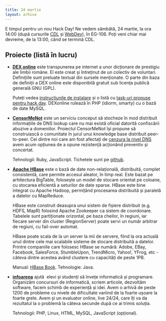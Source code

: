```yaml
---
title: 24 martie
layout: arhiva
---
```


E timpul pentru un nou Hack Day! Ne vedem sâmbătă, 24 martie, la ora
14:00 (după cursurile [CDL][] și [WebDev][]), în EG-106. Poți veni chiar
mai devreme, de la 13:00, când se termină CDL.

[CDL]: http://cdl.rosedu.org/2012/calendar
[WebDev]: http://webdev.rosedu.org/

## Proiecte (listă în lucru)

* **[DEX online][]** este transpunerea pe internet a unor
  dicționare de prestigiu ale limbii române. El este creat și întreținut
  de un colectiv de voluntari.  Definițiile sunt preluate textual din
  sursele menționate. O parte din baza de definiții a DEX online este
  disponibilă gratuit sub licența publică generală GNU (GPL).

  Puteți vedea [instrucțiunile de instalare][dexonline-install] și o
  listă cu [task-uri propuse pentru hack day][dexonline-tasks].
  DEXonline rulează în PHP (idiorm, smarty) cu o bază de date MySQL.

[dex online]: http://dexonline.ro/
[dexonline-install]: http://wiki.dexonline.ro/wiki/AccesLaCodulSurs%C4%83
[dexonline-tasks]: http://wiki.dexonline.ro/report/20


* **[CensorMeNot][]** este un serviciu conceput să stocheze în mod
  distribuit informațiile de DNS lookup care nu mai există oficial
  datorită confiscării abuzive a domeniilor. Proiectul CensorMeNot își
  propune să construiască o comunitate în jurul unui knowledge base
  distribuit peer-to-peer. Cei dintre noi care am fost afectați de
  [cenzura la nivel DNS][cenzura_dns] avem acum opțiunea de a opune
  rezistență acționând preventiv și concertat.

  Tehnologii: Ruby, JavaScript. Tichetele sunt pe
  [github][censormenot_github].

[censormenot]: https://github.com/dserban/censormenot
[cenzura_dns]: http://en.wikipedia.org/wiki/Domain_name#Seizures
[censormenot_github]: https://github.com/dserban/censormenot/issues


* **[Apache HBase][hbase]** este o bază de date non-relațională,
  distribuită, complet consistentă, care permite accesul aleator, în
  timp real. Este bazat pe arhitectura BigTable, folosește un model de
  stocare orientat pe coloane, cu stocarea eficientă a seturilor de date
  sparse. HBase este bine integrat cu Apache Hadoop, permițând
  procesarea distribuită și paralelă a datelor cu MapReduce.

  HBase este construit deasupra unui sistem de fișiere distribuit (e.g.
  HDFS, MapR) folosind Apache Zookeeper ca sistem de coordonare.
  Tabelele sunt partiționate orizontal, pe baza cheilor, în regiuni, iar
  fiecare server din cluster (RegionServer) poate servi un număr
  arbitrar de regiuni, cu fail-over automat.

  HBase poate scala de la un server la mii de servere, fiind la ora
  actuală unul dintre cele mai scalabile sisteme de stocare distribuită
  a datelor. Printre companiile care folosesc HBase se numără: Adobe,
  EBay, Facebook, SalesForce, StumbleUpon, TrendMicro, Yahoo!, YFrog,
  etc - câteva dintre acestea având clustere cu capacități de peste 1PB.

  Manual: [HBase Book][]. Tehnologie: Java.

[hbase]: http://hbase.apache.org/
[hbase book]: http://hbase.apache.org/book/book.html


* **[infoarena][]** ajută  elevi și studenți să învețe informatică și
  programare. Organizăm concursuri de informatică, scriem articole,
  dezvoltăm software, facem schimb de experiență și idei. Avem o arhivă
  de peste 1200 de probleme cu nivele de dificultate variind de la
  foarte ușoare la foarte grele. Avem și un evaluator online, live
  24/24, care îți va da rezultatul la o problemă la câteva secunde după
  ce ai trimis soluția.

  Tehnologii: PHP, Linux, HTML, MySQL, JavaScript (opțional).

[infoarena]: http://infoarena.ro/
